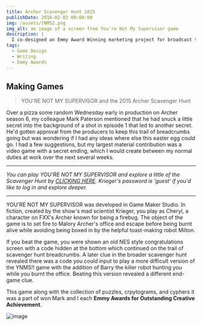```yaml
---
title: Archer Scavenger Hunt 2015
publishDate: 2018-02-02 00:00:00
img: /assets/YNMS2.png
img_alt: an image of a screen from You're Not My Supervisor game
description: |
  I co-designed an Emmy Award Winning marketing project for broadcast television.
tags:
  - Game Design
  - Writing
  - Emmy Awards
---
```


## Making Games

> YOU'RE NOT MY SUPERVISOR and the 2015 Archer Scavenger Hunt

Over a pizza some random Wednesday early in production on Archer season 6, my colleague Mark Paterson mentioned that he had snuck a little secret into the background of a shot in episode 1 that led to another secret. He'd gotten approval from the producers to keep this trail of breadcrumbs going but was wondering if I had any ideas where else this easter egg could go. I had a few suggestions, but my largest material contribution was a video game with a secret ending, which I would create between my normal duties at work over the next several weeks.

***
*You can play YOU'RE NOT MY SUPERVISOR and explore a little of the Scavenger Hunt by <a href="https://algersoft.net/login/krieger/projects/arson%20simulation.php" target="_blank">CLICKING HERE</a>. Krieger's password is 'guest' if you'd like to log in and explore deeper.*
***

YOU'RE NOT MY SUPERVISOR was developed in Game Maker Studio. In fiction, created by the show's mad scientist Krieger, you play as Cheryl, a character on FXX's Archer known for being a firebug. The object of the game is to set fire to Malory Archer's office and escape before being burnt alive while avoiding being boxed in by the helpful toast-making robot Milton.

If you beat the game, you were shown an old NES style congratulations screen with a code hidden at the bottom which continued on the trail of scavenger hunt breadcrumbs. A later clue in the broader scavenger hunt revealed there was a code you could input to play a more difficult version of the YNMS!! game with the addition of Barry the killer robot hunting you while you burnt the office. Beating this version revealed a different end-game clue.

This game along with the collection of puzzles, crpytograms, and cyphers it was a part of won Mark and I each **Emmy Awards for Outstanding Creative Achievement**.

![image](/assets/emmyduo.jpg)